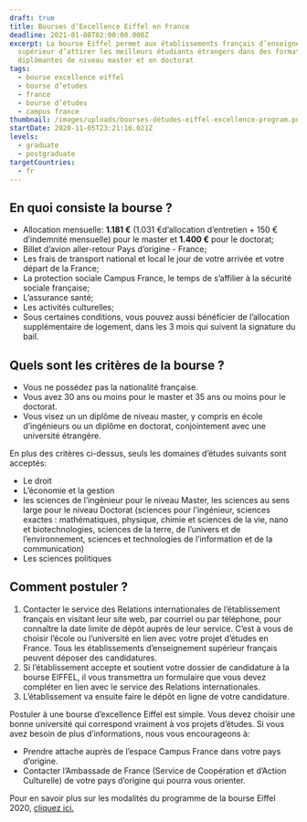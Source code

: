 ```yaml
---
draft: true
title: Bourses d’Excellence Eiffel en France
deadline: 2021-01-08T02:00:00.000Z
excerpt: La bourse Eiffel permet aux établissements français d’enseignement
  supérieur d’attirer les meilleurs étudiants étrangers dans des formations
  diplômantes de niveau master et en doctorat
tags:
  - bourse excellence eiffel
  - bourse d’etudes
  - france
  - bourse d’études
  - campus france
thumbnail: /images/uploads/bourses-détudes-eiffel-excellence-program.png
startDate: 2020-11-05T23:21:16.021Z
levels:
  - graduate
  - postgraduate
targetCountries:
  - fr
---
```

## En quoi consiste la bourse ?

* Allocation mensuelle: **1.181 €** (1.031 €d’allocation d’entretien + 150 € d’indemnité mensuelle) pour le master et **1.400 €** pour le doctorat;
* Billet d’avion aller-retour Pays d’origine - France;
* Les frais de transport national et local  le jour de votre arrivée et votre départ de la France;
* La protection sociale Campus France, le temps de s’affilier à la sécurité sociale française;
* L’assurance santé;
* Les activités culturelles;
* Sous certaines conditions, vous pouvez aussi bénéficier de l’allocation supplémentaire de logement, dans les 3 mois qui suivent la signature du bail.

## Quels sont les critères de la bourse ?

* Vous ne possédez pas la nationalité française.
* Vous avez 30 ans ou moins pour le master et 35 ans ou moins pour le doctorat.
* Vous visez un un diplôme de niveau master, y compris en école d’ingénieurs ou un diplôme en doctorat, conjointement avec une université étrangère.

En plus des critères ci-dessus, seuls les domaines d’études suivants sont acceptés:

* Le droit
* L’économie et la gestion
* les sciences de l’ingénieur pour le niveau Master, les sciences au sens large pour le niveau
  Doctorat (sciences pour l’ingénieur, sciences exactes : mathématiques, physique, chimie et
  sciences de la vie, nano et biotechnologies, sciences de la terre, de l’univers et de
  l’environnement, sciences et technologies de l’information et de la communication) 
* Les sciences politiques

## Comment postuler ?

1. Contacter le service des Relations internationales de l’établissement français en visitant leur
   site web, par courriel ou par téléphone, pour connaître la date limite de dépôt auprès de leur
   service. C’est à vous de choisir l’école ou l’université en lien avec votre projet d’études en France. Tous les établissements d’enseignement supérieur français peuvent déposer des candidatures. 
2. Si l’établissement accepte et soutient votre dossier de candidature à la bourse EIFFEL, il vous transmettra un formulaire que vous devez compléter en lien avec le service des Relations internationales.
3. L’établissement va ensuite faire le dépôt en ligne de votre candidature.

Postuler à une bourse d’excellence Eiffel est simple. Vous devez choisir une bonne université qui correspond vraiment à vos projets d’études. Si vous avez besoin de plus d’informations, nous vous encourageons à:

* Prendre attache auprès de l’espace Campus France dans votre pays d’origine.
* Contacter l’Ambassade de France (Service de Coopération et d’Action Culturelle) de votre pays d’origine qui pourra vous orienter.

Pour en savoir plus sur les modalités du programme de la bourse Eiffel 2020, <a href="https://www.campusfrance.org/system/files/medias/documents/2019-10/vademecum_eiffel_2020.pdf" target="_blank" rel="noreferrer noopener">cliquez ici.</a>
